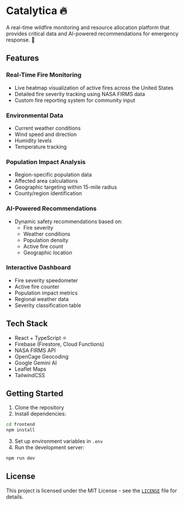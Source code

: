# Catalytica 🔥

A real-time wildfire monitoring and resource allocation platform that provides critical data and AI-powered recommendations for emergency response. 🛟

## Features 

### Real-Time Fire Monitoring 
- Live heatmap visualization of active fires across the United States 
- Detailed fire severity tracking using NASA FIRMS data 
- Custom fire reporting system for community input 

### Environmental Data 
- Current weather conditions 
- Wind speed and direction 
- Humidity levels 
- Temperature tracking 

### Population Impact Analysis 
- Region-specific population data 
- Affected area calculations 
- Geographic targeting within 15-mile radius 
- County/region identification 

### AI-Powered Recommendations 
- Dynamic safety recommendations based on:
  - Fire severity 
  - Weather conditions 
  - Population density 
  - Active fire count 
  - Geographic location 

### Interactive Dashboard 
- Fire severity speedometer 
- Active fire counter 
- Population impact metrics 
- Regional weather data 
- Severity classification table 

## Tech Stack 

- React + TypeScript ⚛
- Firebase (Firestore, Cloud Functions) 
- NASA FIRMS API 
- OpenCage Geocoding 
- Google Gemini AI 
- Leaflet Maps 
- TailwindCSS 

## Getting Started 

1. Clone the repository 
2. Install dependencies:
```sh
cd frontend
npm install
```
3. Set up environment variables in `.env` 
4. Run the development server:
```sh
npm run dev
```

## License

This project is licensed under the MIT License - see the [`LICENSE`](LICENSE) file for details.
